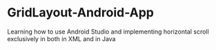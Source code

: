 # GridLayout-Android-App
Learning how to use Android Studio and implementing horizontal scroll exclusively in both in XML and in Java
